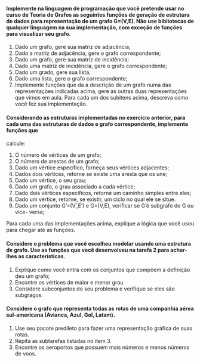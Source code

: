 #### Implemente na linguagem de programação que você pretende usar no curso de Teoria de Grafos as seguintes funções de geração de estrutura de dados para representação de um grafo G=(V,E). Não use bibliotecas de qualquer linguagem na sua implementação, com exceção de funções para visualizar seu grafo.

1. Dado um grafo, gere sua matriz de adjacência;
2. Dado a matriz de adjacência, gere o grafo correspondente;
3. Dado um grafo, gere sua matriz de incidência;
4. Dado uma matriz de incidência, gere o grafo correspondente;
5. Dado um grado, gere sua lista;
6. Dado uma lista, gere o grafo correspondente;
7. Implemente funções que da a descrição de um grafo numa das representações indicadas acima, gere as outras duas representações que vimos em aula.
Para cada um dos subitens acima, descreva como você fez sua implementação.

#### Considerando as estruturas implementadas no exercício anterior, para cada uma das estruturas de dados e grafo correspondente, implemente funções que
calcule:

1. O número de vértices de um grafo;
2. O número de arestas de um grafo;
3. Dado um vértice específico, forneça seus vértices adjacentes;
4. Dados dois vértices, retorne se existe uma aresta que os une;
5. Dado um vértice, o seu grau;
6. Dado um grafo, o grau associado a cada vértice;
7. Dado dois vértices específicos, retorne um caminho simples entre eles;
8. Dado um vértice, retorne, se existir, um ciclo no qual ele se situe.
9. Dado um conjunto G’=(V’,E’) e G=(V,E), verificar se G’é subgrafo de G ou vice-
versa;

Para cada uma das implementações acima, explique a lógica que você
usou para chegar até as funções.

#### Considere o problema que você escolheu modelar usando uma estrutura de grafo. Use as funções que você desenvolveu na tarefa 2 para achar-lhes as características.

1. Explique como você entra com os conjuntos que compõem a definição deu um grafo;
2. Encontre os vértices de maior e menor grau
3. Considere subconjuntos do seu problema e verifique se eles são subgragos.

#### Considere o grafo que representa todas as rotas de uma companhia aérea sul-americana (Avianca, Azul, Gol, Latam).

1. Use seu pacote predileto para fazer uma representação gráfica de suas rotas.
2. Repita as subtarefas listadas no item 3.
3. Encontre os aeroportos que possuem mais números e menos números de voos.